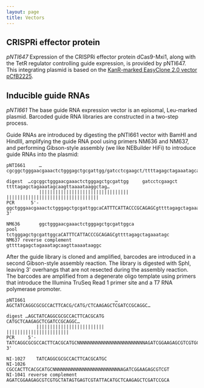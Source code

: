 ```yaml
---
layout: page
title: Vectors
---
```


## CRISPRi effector protein
*pNTI647* Expression of the CRISPRi effector protein dCas9-Mxi1, along
with the TetR regulator controlling guide expression, is provided by
pNTI647. This integrating plasmid is based on the [KanR-marked
EasyClone 2.0 vector pCfB2225](https://www.addgene.org/67553/).

## Inducible guide RNAs
*pNTI661* The base guide RNA expression vector is an episomal,
Leu-marked plasmid. Barcoded guide RNA libraries are constructed in a
two-step process.

Guide RNAs are introduced by digesting the pNTI661 vector with BamHI
and HindIII, amplifying the guide RNA pool using primers NM636 and
NM637, and performing Gibson-style assembly (we like NEBuilder HiFi)
to introduce guide RNAs into the plasmid:

```
pNTI661     …cgcggctgggaacgaaactctgggagctgcgattgg/gatcctcgaagct/ttttagagctagaaatagcaagttaaaataaggctag…

digest  …cgcggctgggaacgaaactctgggagctgcgattgg     gatcctcgaagct     ttttagagctagaaatagcaagttaaaataaggctag…
            |||||||||||||||||||||||||||||||||                       ||||||||||||||||||||||||||||||||||
PCR      5'-ggctgggaacgaaactctgggagctgcgattggcaCATTTCATTACCCGCAGAGCgttttagagctagaaatagcaagttaaaataaggc-3'

NM636       ggctgggaacgaaactctgggagctgcgattggca
pool                       tctgggagctgcgattggcaCATTTCATTACCCGCAGAGCgttttagagctagaaatagc
NM637 reverse complement                                           gttttagagctagaaatagcaagttaaaataaggc
```

After the guide library is cloned and amplified, barcodes are
introduced in a second Gibson-style assembly reaction. The library is
digested with SphI, leaving 3' overhangs that are not resected during
the assembly reaction. The barcodes are amplified from a degenerate
oligo template using primers that introduce the Illumina TruSeq Read 1
primer site and a T7 RNA polymerase promoter.

```
pNTI661                                 …AGCTATCAGGCGCGCCACTTCACG/CATG/CTCAAGAGCTCGATCCGCAGGC…    

digest …AGCTATCAGGCGCGCCACTTCACGCATG                                                               CATGCTCAAGAGCTCGATCCGCAGGC…
           |||||||||||||||||||||||||                                                               |||||||||||||||||||||||
PCR     5'-TATCAGGCGCGCCACTTCACGCATGCNNNNNNNNNNNNNNNNNNNNNNNNNAGATCGGAAGAGCGTCGTGCTATAGTGAGTCGTATTACATGCTCAAGAGCTCGATCCGCA-3'

NI-1027    TATCAGGCGCGCCACTTCACGCATGC
NI-1026             CGCCACTTCACGCATGCNNNNNNNNNNNNNNNNNNNNNNNNNAGATCGGAAGAGCGTCGT
NI-1041 reverse complement                                    AGATCGGAAGAGCGTCGTGCTATAGTGAGTCGTATTACATGCTCAAGAGCTCGATCCGCA
```

